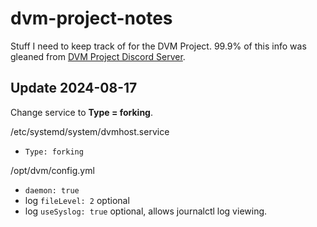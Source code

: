 # dvm-project-notes
Stuff I need to keep track of for the DVM Project. 99.9% of this info was gleaned from [DVM Project Discord Server](https://discord.gg/3pBe8xgrEz).

## Update 2024-08-17
Change service to **Type = forking**.

/etc/systemd/system/dvmhost.service
 * `Type: forking`

/opt/dvm/config.yml
 * `daemon: true`
 * log `fileLevel: 2` optional
 * log `useSyslog: true` optional, allows journalctl log viewing.
